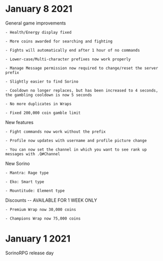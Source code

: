 # January 8 2021


  General game improvements
  
    - Health/Energy display fixed
    
    - More coins awarded for searching and fighting
    
    - Fights will automatically end after 1 hour of no commands
    
    - Lower-case/Multi-character prefixes now work properly  
    
    - Manage Message permission now required to change/reset the server prefix
    
    - Slightly easier to find Sorino
    
    - Cooldown no longer replaces, but has been increased to 4 seconds, the gambling cooldown is now 5 seconds
    
    - No more duplicates in Wraps
    
    - Fixed 200,000 coin gamble limit


  New features
  
    - Fight commands now work without the prefix
    
    - Profile now updates with username and profile picture change
    
    - You can now set the channel in which you want to see rank up messages with .Q#Channel


  New Sorino
  
    - Mantra: Rage type
    
    - Eko: Smart type
    
    - Mountitude: Element type


  Discounts -- AVAILABLE FOR 1 WEEK ONLY
  
    - Premium Wrap now 30,000 coins
    
    - Champions Wrap now 75,000 coins 

# January 1 2021
SorinoRPG release day

